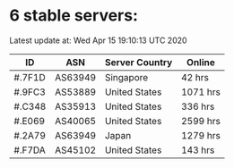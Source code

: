 # 6 stable servers:

Latest update at: Wed Apr 15 19:10:13 UTC 2020

| ID | ASN | Server Country | Online |
| -- | --- | -------------- | ------ |
| #.7F1D | AS63949 | Singapore | 42 hrs |
| #.9FC3 | AS53889 | United States | 1071 hrs |
| #.C348 | AS35913 | United States | 336 hrs |
| #.E069 | AS40065 | United States | 2599 hrs |
| #.2A79 | AS63949 | Japan | 1279 hrs |
| #.F7DA | AS45102 | United States | 143 hrs |

